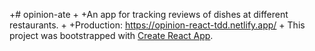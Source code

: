 +# opinion-ate +
+An app for tracking reviews of dishes at different restaurants. +
+Production: https://opinion-react-tdd.netlify.app/ +
This project was bootstrapped with
[Create React App](https://github.com/facebook/create-react-app).

